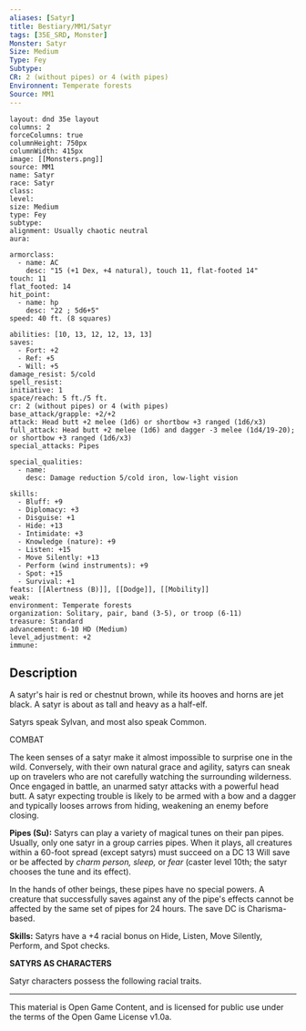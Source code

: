 ```yaml
---
aliases: [Satyr]
title: Bestiary/MM1/Satyr
tags: [35E_SRD, Monster]
Monster: Satyr
Size: Medium
Type: Fey
Subtype: 
CR: 2 (without pipes) or 4 (with pipes)
Environnent: Temperate forests
Source: MM1
---
```


```statblock
layout: dnd 35e layout
columns: 2
forceColumns: true
columnHeight: 750px
columnWidth: 415px
image: [[Monsters.png]]
source: MM1
name: Satyr
race: Satyr
class: 
level: 
size: Medium
type: Fey
subtype: 
alignment: Usually chaotic neutral
aura: 

armorclass:
  - name: AC
    desc: "15 (+1 Dex, +4 natural), touch 11, flat-footed 14"
touch: 11
flat_footed: 14
hit_point:
  - name: hp
    desc: "22 ; 5d6+5"
speed: 40 ft. (8 squares)

abilities: [10, 13, 12, 12, 13, 13]
saves:
  - Fort: +2
  - Ref: +5
  - Will: +5
damage_resist: 5/cold
spell_resist: 
initiative: 1
space/reach: 5 ft./5 ft.
cr: 2 (without pipes) or 4 (with pipes)
base_attack/grapple: +2/+2
attack: Head butt +2 melee (1d6) or shortbow +3 ranged (1d6/x3)
full_attack: Head butt +2 melee (1d6) and dagger -3 melee (1d4/19-20); or shortbow +3 ranged (1d6/x3)
special_attacks: Pipes

special_qualities:
  - name: 
    desc: Damage reduction 5/cold iron, low-light vision

skills:
  - Bluff: +9
  - Diplomacy: +3
  - Disguise: +1
  - Hide: +13
  - Intimidate: +3
  - Knowledge (nature): +9
  - Listen: +15
  - Move Silently: +13
  - Perform (wind instruments): +9
  - Spot: +15
  - Survival: +1
feats: [[Alertness (B)]], [[Dodge]], [[Mobility]]
weak: 
environment: Temperate forests
organization: Solitary, pair, band (3-5), or troop (6-11)
treasure: Standard
advancement: 6-10 HD (Medium)
level_adjustment: +2
immune: 
```

## Description

<p>A satyr's hair is red or chestnut brown, while its hooves and horns are jet black. A satyr is about as tall and heavy as a half-elf.</p>
<p>Satyrs speak Sylvan, and most also speak Common.</p>
<p>COMBAT</p>
<p>The keen senses of a satyr make it almost impossible to surprise one in the wild. Conversely, with their own natural grace and agility, satyrs can sneak up on travelers who are not carefully watching the surrounding wilderness. Once engaged in battle, an unarmed satyr attacks with a powerful head butt. A satyr expecting trouble is likely to be armed with a bow and a dagger and typically looses arrows from hiding, weakening an enemy before closing.</p>
<p>
            <b>Pipes (Su):</b> Satyrs can play a variety of magical tunes on their pan pipes. Usually, only one satyr in a group carries pipes. When it plays, all creatures within a 60-foot spread (except satyrs) must succeed on a DC 13 Will save or be affected by <i>charm person, sleep,</i> or <i>fear</i> (caster level 10th; the satyr chooses the tune and its effect).</p>
<p>In the hands of other beings, these pipes have no special powers. A creature that successfully saves against any of the pipe's effects cannot be affected by the same set of pipes for 24 hours. The save DC is Charisma-based.</p>
<p>
            <b>Skills:</b> Satyrs have a +4 racial bonus on Hide, Listen, Move Silently, Perform, and Spot checks.</p>
<p>
            <b>SATYRS AS CHARACTERS</b>
          </p>
<p>Satyr characters possess the following racial traits.</p>

---

This material is Open Game Content, and is licensed for public use under
the terms of the Open Game License v1.0a.
